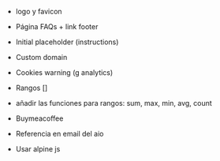* logo y favicon
* Página FAQs + link footer
* Initial placeholder (instructions)
* Custom domain
* Cookies warning (g analytics)

* Rangos []
* añadir las funciones para rangos: sum, max, min, avg, count

* Buymeacoffee
* Referencia en email del aio
* Usar alpine js
